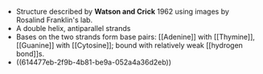 - Structure described by **Watson and Crick** 1962 using images by Rosalind Franklin's lab.
- A double helix, antiparallel strands
- Bases on the two strands form base pairs: [[Adenine]] with [[Thymine]], [[Guanine]] with [[Cytosine]]; bound with relatively weak [[hydrogen bond]]s.
- ((614477eb-2f9b-4b81-be9a-052a4a36d2eb))